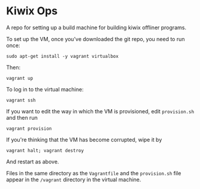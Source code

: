 Kiwix Ops
=========

A repo for setting up a build machine for building kiwix offliner programs.  

To set up the VM, once you've downloaded the git repo, you need to run once:

    sudo apt-get install -y vagrant virtualbox

Then:

    vagrant up

To log in to the virtual machine:

    vagrant ssh

If you want to edit the way in which the VM is provisioned, edit `provision.sh` and then run

    vagrant provision

If you're thinking that the VM has become corrupted, wipe it by

    vagrant halt; vagrant destroy

And restart as above.

Files in the same directory as the `Vagrantfile` and the `provision.sh` file appear in the `/vagrant` directory in the virtual machine.
 
